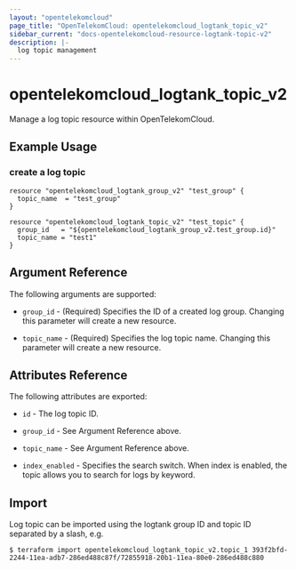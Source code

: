 ```yaml
---
layout: "opentelekomcloud"
page_title: "OpenTelekomCloud: opentelekomcloud_logtank_topic_v2"
sidebar_current: "docs-opentelekomcloud-resource-logtank-topic-v2"
description: |-
  log topic management
---
```


# opentelekomcloud\_logtank\_topic\_v2

Manage a log topic resource within OpenTelekomCloud.

## Example Usage

### create a log topic

```hcl
resource "opentelekomcloud_logtank_group_v2" "test_group" {
  topic_name  = "test_group"
}

resource "opentelekomcloud_logtank_topic_v2" "test_topic" {
  group_id   = "${opentelekomcloud_logtank_group_v2.test_group.id}"
  topic_name = "test1"
}
```

## Argument Reference

The following arguments are supported:

* `group_id` - (Required)
  Specifies the ID of a created log group.
  Changing this parameter will create a new resource.

* `topic_name` - (Required)
  Specifies the log topic name.
  Changing this parameter will create a new resource.

## Attributes Reference

The following attributes are exported:

* `id` - The log topic ID.

* `group_id` - See Argument Reference above.

* `topic_name` - See Argument Reference above.

* `index_enabled` - Specifies the search switch. When index is enabled, the topic allows you to search for logs by keyword.

## Import

Log topic can be imported using the logtank group ID and topic ID separated by a slash, e.g.

```
$ terraform import opentelekomcloud_logtank_topic_v2.topic_1 393f2bfd-2244-11ea-adb7-286ed488c87f/72855918-20b1-11ea-80e0-286ed488c880
```
